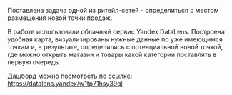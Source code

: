 Поставлена задача одной из ритейл-сетей - определиться с местом размещения новой точки продаж.

В работе использовали облачный сервис Yandex DataLens. 
Построена удобная карта, визуализированы нужные данные по уже имеющимся точкам и, в результате, определились с потенциальной новой точкой, 
где можно открыть магазин и товары какой категории поставлять в первую очередь.

Дашборд можно посмотреть по ссылке: https://datalens.yandex/w1tp71hsy39ql
